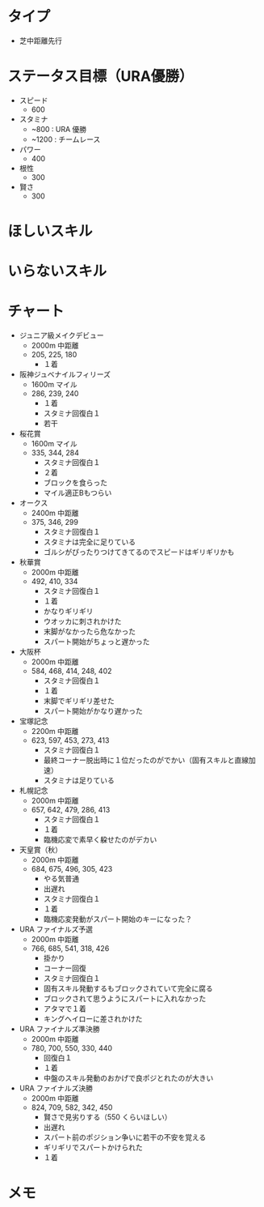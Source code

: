 
# タイプ
- 芝中距離先行

# ステータス目標（URA優勝）
- スピード
    - 600
- スタミナ
    - ~800 : URA 優勝
    - ~1200 : チームレース
- パワー
    - 400
- 根性
    - 300
- 賢さ
    - 300

# ほしいスキル

# いらないスキル

# チャート
- ジュニア級メイクデビュー
    - 2000m 中距離
    - 205, 225, 180
        - １着
- 阪神ジュベナイルフィリーズ
    - 1600m マイル
    - 286, 239, 240
        - １着
        - スタミナ回復白１
        - 若干
- 桜花賞
    - 1600m マイル
    - 335, 344, 284
        - スタミナ回復白１
        - ２着
        - ブロックを食らった
        - マイル適正Bもつらい
- オークス
    - 2400m 中距離
    - 375, 346, 299
        - スタミナ回復白１
        - スタミナは完全に足りている
        - ゴルシがぴったりつけてきてるのでスピードはギリギリかも
- 秋華賞
    - 2000m 中距離
    - 492, 410, 334
        - スタミナ回復白１
        - １着
        - かなりギリギリ
        - ウオッカに刺されかけた
        - 末脚がなかったら危なかった
        - スパート開始がちょっと遅かった
- 大阪杯
    - 2000m 中距離
    - 584, 468, 414, 248, 402
        - スタミナ回復白１
        - １着
        - 末脚でギリギリ差せた
        - スパート開始がかなり遅かった
- 宝塚記念
    - 2200m 中距離
    - 623, 597, 453, 273, 413
        - スタミナ回復白１
        - 最終コーナー脱出時に１位だったのがでかい（固有スキルと直線加速）
        - スタミナは足りている
- 札幌記念
    - 2000m 中距離
    - 657, 642, 479, 286, 413
        - スタミナ回復白１
        - １着
        - 臨機応変で素早く躱せたのがデカい
- 天皇賞（秋）
    - 2000m 中距離
    - 684, 675, 496, 305, 423
        - やる気普通
        - 出遅れ
        - スタミナ回復白１
        - １着
        - 臨機応変発動がスパート開始のキーになった？
- URA ファイナルズ予選
    - 2000m 中距離
    - 766, 685, 541, 318, 426
        - 掛かり
        - コーナー回復
        - スタミナ回復白１
        - 固有スキル発動するもブロックされていて完全に腐る
        - ブロックされて思うようにスパートに入れなかった
        - アタマで１着
        - キングヘイローに差されかけた
- URA ファイナルズ準決勝
    - 2000m 中距離
    - 780, 700, 550, 330, 440
        - 回復白１
        - １着
        - 中盤のスキル発動のおかげで良ポジとれたのが大きい
- URA ファイナルズ決勝
    - 2000m 中距離
    - 824, 709, 582, 342, 450
        - 賢さで見劣りする（550 くらいほしい）
        - 出遅れ
        - スパート前のポジション争いに若干の不安を覚える
        - ギリギリでスパートかけられた
        - １着

# メモ
